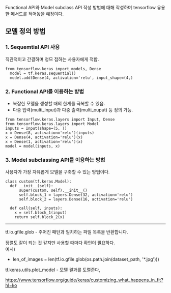 Functional API와 Model subclass API 작성 방법에 대해 작성하며 tensorflow 유용한 메서드를 적어놓을 예정이다.

## 모델 정의 방법
### 1. Sequemtial API 사용
직관적이고 간결하며 청므 접하는 사용자에게 적합.
```
from tensorflow.keras import models, Dense
  model = tf.keras.sequential()
  model.add(Dense(4, activation='relu', input_shape=(4,)
```
### 2. Functional API를 이용하는 방법
  - 복잡한 모델을 생성할 때의 한계를 극복할 수 있음.
  - 다중 입력(multi_input)과 다중 출력(multi_ouput) 등 정의 가능.

```
from tensorflow.keras.layers import Input, Dense
from tensorflow.keras.layers import Model
inputs = Input(shape=(5, ))
x = Dense(8, activation='relu')(inputs)
x = Dense(4, activation='relu')(x)
x = Dense(1, activation='relu')(x)
model = model(inputs, x)
```

### 3. Model subclassing API를 이용하는 방법
사용자가 가장 자유롭게 모델을 구축할 수 있는 방법이다.

```
class custom(tf.keras.Model):
  def __init__(self):
      super(custom, self).__init__()
      self.block_1 = layers.Dense(32, activation='relu')
      self.block_2 = layers.Dense(16, activation='relu')
     
  def call(self, inputs):
    x = self.block_1(input)
    return self.block_2(x)
```
------------------------------------- 

tf.io.gfile.glob - 주어진 패턴과 일치하는 파일 목록을 반환합니다.  

정렬도 같이 되는 것 같지만 사용할 때마다 확인이 필요하다.  
예시)   
  - len_of_images = len(tf.io.gfile.glob(os.path.join(dataset_path, '*.jpg')))


tf.keras.utils.plot_model - 모델 결과를 도렬준다,


https://www.tensorflow.org/guide/keras/customizing_what_happens_in_fit?hl=ko

